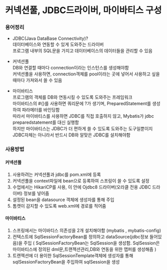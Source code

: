 # 커넥션풀, JDBC드라이버, 마이바티스 구성

### 용어정리

* JDBC(Java DataBase Connectivity)?<br>
데이터베이스와 연동할 수 있게 도와주는 드라이버 <br>
프로그램 내부의 SQL문을 가지고 데이터베이스의 데이터들을 관리할 수 있음 

* 커넥션풀<br>
DB와 연결할 때마다 connection이라는 인스턴스를 생성해야함 <br>
커넥션풀을 사용하면, connection객체를 pool이라는 곳에 넣어서 사용하고 싶을 때마다 가져와서 쓸 수 있음 

* 마이바티스 <br>
프로그램의 객체를 DB와 연동시킬 수 있도록 도와주는 프레임워크 <br>
마이바티스의 #{}를 사용하면 쿼리문에 ?가 생기며, PreparedStatement를 생성하여 파라메터를 바인딩함<br>
따라서 마이바티스를 사용하면 JDBC를 직접 호출하지 않고, Mybatis가 jdbc preparedstatement를 대신 실행함 <br>
하지만 마이바티스는 JDBC가 더 편하게 쓸 수 있도록 도와주는 도구일뿐이지 JDBC자체는 아니라서 반드시 DB와 알맞은 JDBC를 설치해야함

### 사용방법 

#### 커넥션풀
1. 사용하려는 커넥션풀과 jdbc를 pom.xml에 등록 
2. 커넥션풀을 context파일에 bean으로 등록하여 스프링이 쓸 수 있도록 설정
3. 수업에서는 HikariCP를 사용, 이 안에 Ojdbc8 드라이버(오라클 전용 JDBC 드라이버) 정보를 넣어줌
4. 설정된 bean을 datasource 객체에 생성자를 통해 주입
5. 톰캣이 감지할 수 있도록 web.xml에 경로를 적어줌 

#### 마이바티스 
1. 스프링에서는 마이바티스 의존성을 2개 설치해야함 (mybatis , mybatis-config)
2. 컨텍스트에 SqlSessionFactoryBean를 정의하고 dataSource(jdbc정보 들어있음)을 주입 ( SqlSessionFactoryBean는 SqlSession을 생성함. SqlSession은 마이바티스에 정의된 dml문,트랜젝션관리,DB와 연동을 위한 맵퍼를 생성해줌 )
3. 트랜젝션에 더 용이한 SqlSessionTemplate객체에 생성자를 통해 sqlSessionFactoryBean을 주입하여 sqlSession을 생성  
